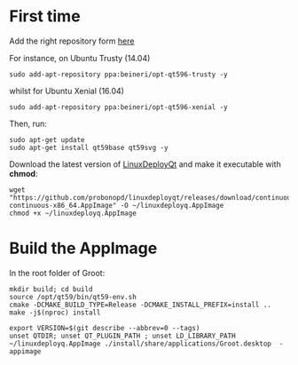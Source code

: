# First time

Add the right repository form [here](https://launchpad.net/~beineri)

For instance, on Ubuntu Trusty (14.04)

    sudo add-apt-repository ppa:beineri/opt-qt596-trusty -y

whilst for Ubuntu Xenial (16.04)

    sudo add-apt-repository ppa:beineri/opt-qt596-xenial -y

Then, run:

    sudo apt-get update
    sudo apt-get install qt59base qt59svg -y

Download the latest version of [LinuxDeployQt](https://github.com/probonopd/linuxdeployqt) and make it executable with __chmod__:

    wget "https://github.com/probonopd/linuxdeployqt/releases/download/continuous/linuxdeployqt-continuous-x86_64.AppImage" -O ~/linuxdeployq.AppImage
    chmod +x ~/linuxdeployq.AppImage

# Build the AppImage

In the root folder of Groot:

    mkdir build; cd build
    source /opt/qt59/bin/qt59-env.sh
    cmake -DCMAKE_BUILD_TYPE=Release -DCMAKE_INSTALL_PREFIX=install ..
    make -j$(nproc) install

    export VERSION=$(git describe --abbrev=0 --tags)
    unset QTDIR; unset QT_PLUGIN_PATH ; unset LD_LIBRARY_PATH
    ~/linuxdeployq.AppImage ./install/share/applications/Groot.desktop  -appimage



